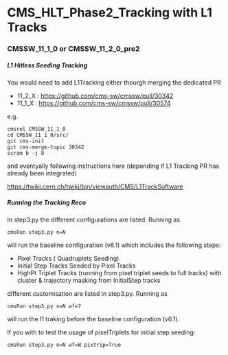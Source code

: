 # CMS_HLT_Phase2_Tracking with L1 Tracks

### CMSSW_11_1_0 or CMSSW_11_2_0_pre2

##### L1 Hitless Seeding Tracking 
You would need to add L1Tracking either thourgh merging the dedicated PR

- 11_2_X : https://github.com/cms-sw/cmssw/pull/30342 
- 11_1_X : https://github.com/cms-sw/cmssw/pull/30574

e.g.
```
cmsrel CMSSW_11_1_0
cd CMSSW_11_1_0/src/
git cms-init
git cms-merge-topic 30342
scram b -j 8
```

and eventyally following instructions here (depending if L1 Tracking PR has already been integrated)

https://twiki.cern.ch/twiki/bin/viewauth/CMS/L1TrackSoftware

##### Running the Tracking Reco

In step3.py the different configurations are listed. Running as

```cmsRun step3.py n=N```

will run the baseline configuration (v6.1) which includes the following steps:

- Pixel Tracks ( Quadruplets Seeding)
- Initial Step Tracks Seeded by Pixel Tracks
- HighPt Triplet Tracks (running from pixel triplet seeds to full tracks) with cluster & trajectory masking from InitialStep tracks

different customisation are listed in step3.py. Running as

```cmsRun step3.py n=N wf=7```

will run the l1 traking before the baseline configuration (v6.1).

If you with to test the usage of pixelTriplets for initial step seeding:

```cmsRun step3.py n=N wf=W pixtrip=True```


